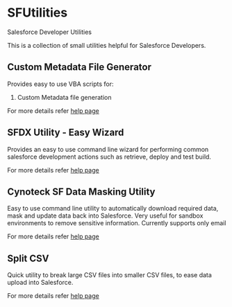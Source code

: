 # SFUtilities
Salesforce Developer Utilities

This is a collection of small utilities helpful for Salesforce Developers.

## Custom Metadata File Generator
Provides easy to use VBA scripts for:
1. Custom Metadata file generation

For more details refer [help page](VBAUtilities/README.md)

## SFDX Utility - Easy Wizard
Provides an easy to use command line wizard for performing common salesforce development actions such as retrieve, deploy and test build.

For more details refer [help page](CTKSFDX/README.md)

## Cynoteck SF Data Masking Utility
Easy to use command line utility to automatically download required data, mask and update data back into Salesforce. Very useful for sandbox environments to remove sensitive information. Currently supports only email 

For more details refer [help page](CTKSFDATAMASK/README.md)

## Split CSV
Quick utility to break large CSV files into smaller CSV files, to ease data upload into Salesforce.

For more details refer [help page](SplitCSV/README.md)